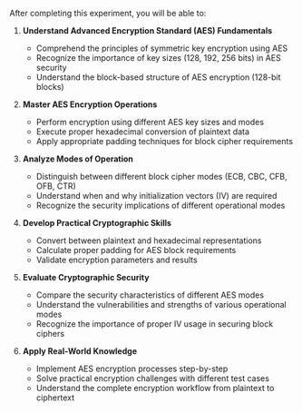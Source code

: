 After completing this experiment, you will be able to:

1. **Understand Advanced Encryption Standard (AES) Fundamentals**

   - Comprehend the principles of symmetric key encryption using AES
   - Recognize the importance of key sizes (128, 192, 256 bits) in AES security
   - Understand the block-based structure of AES encryption (128-bit blocks)

2. **Master AES Encryption Operations**

   - Perform encryption using different AES key sizes and modes
   - Execute proper hexadecimal conversion of plaintext data
   - Apply appropriate padding techniques for block cipher requirements

3. **Analyze Modes of Operation**

   - Distinguish between different block cipher modes (ECB, CBC, CFB, OFB, CTR)
   - Understand when and why initialization vectors (IV) are required
   - Recognize the security implications of different operational modes

4. **Develop Practical Cryptographic Skills**

   - Convert between plaintext and hexadecimal representations
   - Calculate proper padding for AES block requirements
   - Validate encryption parameters and results

5. **Evaluate Cryptographic Security**

   - Compare the security characteristics of different AES modes
   - Understand the vulnerabilities and strengths of various operational modes
   - Recognize the importance of proper IV usage in securing block ciphers

6. **Apply Real-World Knowledge**
   - Implement AES encryption processes step-by-step
   - Solve practical encryption challenges with different test cases
   - Understand the complete encryption workflow from plaintext to ciphertext

